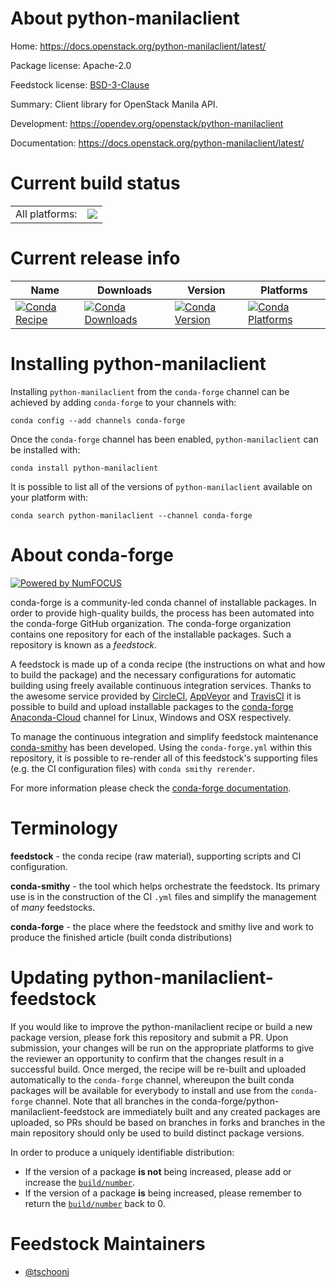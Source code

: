 About python-manilaclient
=========================

Home: https://docs.openstack.org/python-manilaclient/latest/

Package license: Apache-2.0

Feedstock license: [BSD-3-Clause](https://github.com/conda-forge/python-manilaclient-feedstock/blob/master/LICENSE.txt)

Summary: Client library for OpenStack Manila API.

Development: https://opendev.org/openstack/python-manilaclient

Documentation: https://docs.openstack.org/python-manilaclient/latest/

Current build status
====================


<table><tr><td>All platforms:</td>
    <td>
      <a href="https://dev.azure.com/conda-forge/feedstock-builds/_build/latest?definitionId=10232&branchName=master">
        <img src="https://dev.azure.com/conda-forge/feedstock-builds/_apis/build/status/python-manilaclient-feedstock?branchName=master">
      </a>
    </td>
  </tr>
</table>

Current release info
====================

| Name | Downloads | Version | Platforms |
| --- | --- | --- | --- |
| [![Conda Recipe](https://img.shields.io/badge/recipe-python--manilaclient-green.svg)](https://anaconda.org/conda-forge/python-manilaclient) | [![Conda Downloads](https://img.shields.io/conda/dn/conda-forge/python-manilaclient.svg)](https://anaconda.org/conda-forge/python-manilaclient) | [![Conda Version](https://img.shields.io/conda/vn/conda-forge/python-manilaclient.svg)](https://anaconda.org/conda-forge/python-manilaclient) | [![Conda Platforms](https://img.shields.io/conda/pn/conda-forge/python-manilaclient.svg)](https://anaconda.org/conda-forge/python-manilaclient) |

Installing python-manilaclient
==============================

Installing `python-manilaclient` from the `conda-forge` channel can be achieved by adding `conda-forge` to your channels with:

```
conda config --add channels conda-forge
```

Once the `conda-forge` channel has been enabled, `python-manilaclient` can be installed with:

```
conda install python-manilaclient
```

It is possible to list all of the versions of `python-manilaclient` available on your platform with:

```
conda search python-manilaclient --channel conda-forge
```


About conda-forge
=================

[![Powered by NumFOCUS](https://img.shields.io/badge/powered%20by-NumFOCUS-orange.svg?style=flat&colorA=E1523D&colorB=007D8A)](http://numfocus.org)

conda-forge is a community-led conda channel of installable packages.
In order to provide high-quality builds, the process has been automated into the
conda-forge GitHub organization. The conda-forge organization contains one repository
for each of the installable packages. Such a repository is known as a *feedstock*.

A feedstock is made up of a conda recipe (the instructions on what and how to build
the package) and the necessary configurations for automatic building using freely
available continuous integration services. Thanks to the awesome service provided by
[CircleCI](https://circleci.com/), [AppVeyor](https://www.appveyor.com/)
and [TravisCI](https://travis-ci.com/) it is possible to build and upload installable
packages to the [conda-forge](https://anaconda.org/conda-forge)
[Anaconda-Cloud](https://anaconda.org/) channel for Linux, Windows and OSX respectively.

To manage the continuous integration and simplify feedstock maintenance
[conda-smithy](https://github.com/conda-forge/conda-smithy) has been developed.
Using the ``conda-forge.yml`` within this repository, it is possible to re-render all of
this feedstock's supporting files (e.g. the CI configuration files) with ``conda smithy rerender``.

For more information please check the [conda-forge documentation](https://conda-forge.org/docs/).

Terminology
===========

**feedstock** - the conda recipe (raw material), supporting scripts and CI configuration.

**conda-smithy** - the tool which helps orchestrate the feedstock.
                   Its primary use is in the construction of the CI ``.yml`` files
                   and simplify the management of *many* feedstocks.

**conda-forge** - the place where the feedstock and smithy live and work to
                  produce the finished article (built conda distributions)


Updating python-manilaclient-feedstock
======================================

If you would like to improve the python-manilaclient recipe or build a new
package version, please fork this repository and submit a PR. Upon submission,
your changes will be run on the appropriate platforms to give the reviewer an
opportunity to confirm that the changes result in a successful build. Once
merged, the recipe will be re-built and uploaded automatically to the
`conda-forge` channel, whereupon the built conda packages will be available for
everybody to install and use from the `conda-forge` channel.
Note that all branches in the conda-forge/python-manilaclient-feedstock are
immediately built and any created packages are uploaded, so PRs should be based
on branches in forks and branches in the main repository should only be used to
build distinct package versions.

In order to produce a uniquely identifiable distribution:
 * If the version of a package **is not** being increased, please add or increase
   the [``build/number``](https://docs.conda.io/projects/conda-build/en/latest/resources/define-metadata.html#build-number-and-string).
 * If the version of a package **is** being increased, please remember to return
   the [``build/number``](https://docs.conda.io/projects/conda-build/en/latest/resources/define-metadata.html#build-number-and-string)
   back to 0.

Feedstock Maintainers
=====================

* [@tschoonj](https://github.com/tschoonj/)

